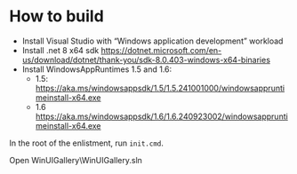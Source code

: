 

# How to build

* Install Visual Studio with “Windows application development” workload
* Install .net 8 x64 sdk https://dotnet.microsoft.com/en-us/download/dotnet/thank-you/sdk-8.0.403-windows-x64-binaries
* Install WindowsAppRuntimes 1.5 and 1.6:
  * 1.5: https://aka.ms/windowsappsdk/1.5/1.5.241001000/windowsappruntimeinstall-x64.exe
  * 1.6 https://aka.ms/windowsappsdk/1.6/1.6.240923002/windowsappruntimeinstall-x64.exe

In the root of the enlistment, run `init.cmd`.

Open WinUIGallery\WinUIGallery.sln

